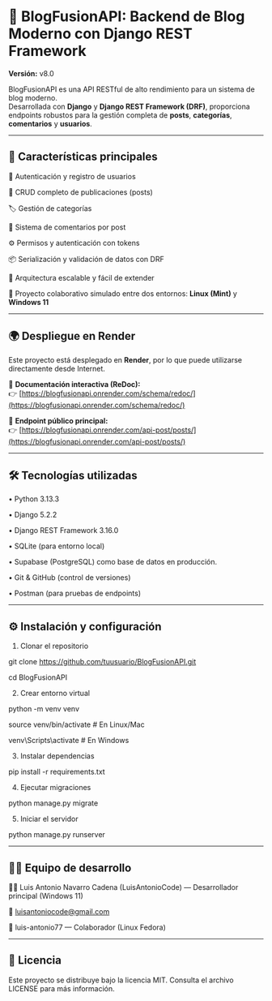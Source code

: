 # 📝 BlogFusionAPI: Backend de Blog Moderno con Django REST Framework

**Versión:** v8.0 

BlogFusionAPI es una API RESTful de alto rendimiento para un sistema de blog moderno.  
Desarrollada con **Django** y **Django REST Framework (DRF)**, proporciona endpoints robustos para la gestión completa de **posts**, **categorías**, **comentarios** y **usuarios**.

---

## 🚀 Características principales

🔐 Autenticación y registro de usuarios

📰 CRUD completo de publicaciones (posts)

🏷️ Gestión de categorías

💬 Sistema de comentarios por post

⚙️ Permisos y autenticación con tokens

📦 Serialización y validación de datos con DRF

🧩 Arquitectura escalable y fácil de extender

🤝 Proyecto colaborativo simulado entre dos entornos: **Linux (Mint)** y **Windows 11**

---

## 🌍 Despliegue en Render

Este proyecto está desplegado en **Render**, por lo que puede utilizarse directamente desde Internet.  

📘 **Documentación interactiva (ReDoc):**  
👉 [https://blogfusionapi.onrender.com/schema/redoc/](https://blogfusionapi.onrender.com/schema/redoc/)  

🧩 **Endpoint público principal:**  
👉 [https://blogfusionapi.onrender.com/api-post/posts/](https://blogfusionapi.onrender.com/api-post/posts/)

---

## 🛠️ Tecnologías utilizadas

•	Python 3.13.3

•	Django 5.2.2

•	Django REST Framework 3.16.0

•	SQLite (para entorno local)

•	Supabase (PostgreSQL) como base de datos en producción.

•	Git & GitHub (control de versiones)

•	Postman (para pruebas de endpoints)

---

## ⚙️ Instalación y configuración

1.	Clonar el repositorio

git clone https://github.com/tuusuario/BlogFusionAPI.git

cd BlogFusionAPI

2.	Crear entorno virtual

python -m venv venv

source venv/bin/activate   # En Linux/Mac

venv\Scripts\activate      # En Windows

3.	Instalar dependencias

pip install -r requirements.txt

4.	Ejecutar migraciones

python manage.py migrate

5.	Iniciar el servidor

python manage.py runserver

---

## 🧑‍💻 Equipo de desarrollo

👨‍💻 Luis Antonio Navarro Cadena (LuisAntonioCode) — Desarrollador principal (Windows 11)

📧 luisantoniocode@gmail.com

🤝 luis-antonio77 — Colaborador (Linux Fedora)

---

## 🪪 Licencia

Este proyecto se distribuye bajo la licencia MIT.
Consulta el archivo LICENSE para más información.

